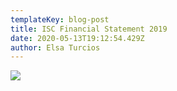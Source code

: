 ```yaml
---
templateKey: blog-post
title: ISC Financial Statement 2019
date: 2020-05-13T19:12:54.429Z
author: Elsa Turcios
---
```

![](/img/isc_balance.png)
